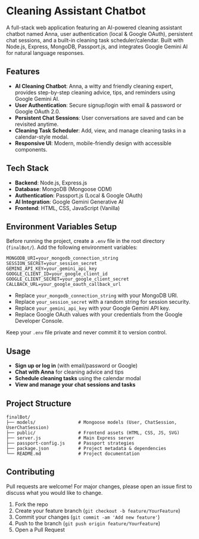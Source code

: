 # Cleaning Assistant Chatbot

A full-stack web application featuring an AI-powered cleaning assistant chatbot named Anna, user authentication (local & Google OAuth), persistent chat sessions, and a built-in cleaning task scheduler/calendar. Built with Node.js, Express, MongoDB, Passport.js, and integrates Google Gemini AI for natural language responses.

## Features
- **AI Cleaning Chatbot**: Anna, a witty and friendly cleaning expert, provides step-by-step cleaning advice, tips, and reminders using Google Gemini AI.
- **User Authentication**: Secure signup/login with email & password or Google OAuth 2.0.
- **Persistent Chat Sessions**: User conversations are saved and can be revisited anytime.
- **Cleaning Task Scheduler**: Add, view, and manage cleaning tasks in a calendar-style modal.
- **Responsive UI**: Modern, mobile-friendly design with accessible components.

## Tech Stack
- **Backend**: Node.js, Express.js
- **Database**: MongoDB (Mongoose ODM)
- **Authentication**: Passport.js (Local & Google OAuth)
- **AI Integration**: Google Gemini Generative AI
- **Frontend**: HTML, CSS, JavaScript (Vanilla)

## Environment Variables Setup
Before running the project, create a `.env` file in the root directory (`finalBot/`). Add the following environment variables:

```
MONGODB_URI=your_mongodb_connection_string
SESSION_SECRET=your_session_secret
GEMINI_API_KEY=your_gemini_api_key
GOOGLE_CLIENT_ID=your_google_client_id
GOOGLE_CLIENT_SECRET=your_google_client_secret
CALLBACK_URL=your_google_oauth_callback_url
```

- Replace `your_mongodb_connection_string` with your MongoDB URI.
- Replace `your_session_secret` with a random string for session security.
- Replace `your_gemini_api_key` with your Google Gemini API key.
- Replace Google OAuth values with your credentials from the Google Developer Console.

Keep your `.env` file private and never commit it to version control.

## Usage
- **Sign up or log in** (with email/password or Google)
- **Chat with Anna** for cleaning advice and tips
- **Schedule cleaning tasks** using the calendar modal
- **View and manage your chat sessions and tasks**

## Project Structure
```
finalBot/
├── models/                # Mongoose models (User, ChatSession, UserChatSession)
├── public/                # Frontend assets (HTML, CSS, JS, SVG)
├── server.js              # Main Express server
├── passport-config.js     # Passport strategies
├── package.json           # Project metadata & dependencies
└── README.md              # Project documentation
```

## Contributing
Pull requests are welcome! For major changes, please open an issue first to discuss what you would like to change.

1. Fork the repo
2. Create your feature branch (`git checkout -b feature/YourFeature`)
3. Commit your changes (`git commit -am 'Add new feature'`)
4. Push to the branch (`git push origin feature/YourFeature`)
5. Open a Pull Request